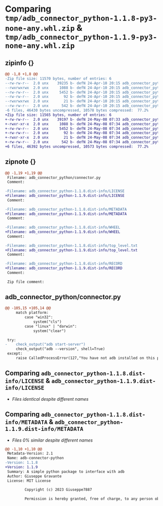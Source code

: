 # Comparing `tmp/adb_connector_python-1.1.8-py3-none-any.whl.zip` & `tmp/adb_connector_python-1.1.9-py3-none-any.whl.zip`

## zipinfo {}

```diff
@@ -1,8 +1,8 @@
-Zip file size: 11570 bytes, number of entries: 6
--rw-rw-r--  2.0 unx    39235 b- defN 24-Apr-10 20:15 adb_connector_python/connector.py
--rwxrwxrwx  2.0 unx     1088 b- defN 24-Apr-10 20:15 adb_connector_python-1.1.8.dist-info/LICENSE
--rw-rw-r--  2.0 unx     5452 b- defN 24-Apr-10 20:15 adb_connector_python-1.1.8.dist-info/METADATA
--rw-rw-r--  2.0 unx       92 b- defN 24-Apr-10 20:15 adb_connector_python-1.1.8.dist-info/WHEEL
--rwxrwxrwx  2.0 unx       21 b- defN 24-Apr-10 20:15 adb_connector_python-1.1.8.dist-info/top_level.txt
--rw-rw-r--  2.0 unx      542 b- defN 24-Apr-10 20:15 adb_connector_python-1.1.8.dist-info/RECORD
-6 files, 46430 bytes uncompressed, 10578 bytes compressed:  77.2%
+Zip file size: 11565 bytes, number of entries: 6
+-rw-rw-r--  2.0 unx    39197 b- defN 24-May-08 07:33 adb_connector_python/connector.py
+-rwxr-xr-x  2.0 unx     1088 b- defN 24-May-08 07:34 adb_connector_python-1.1.9.dist-info/LICENSE
+-rw-rw-r--  2.0 unx     5452 b- defN 24-May-08 07:34 adb_connector_python-1.1.9.dist-info/METADATA
+-rw-rw-r--  2.0 unx       92 b- defN 24-May-08 07:34 adb_connector_python-1.1.9.dist-info/WHEEL
+-rwxr-xr-x  2.0 unx       21 b- defN 24-May-08 07:34 adb_connector_python-1.1.9.dist-info/top_level.txt
+-rw-rw-r--  2.0 unx      542 b- defN 24-May-08 07:34 adb_connector_python-1.1.9.dist-info/RECORD
+6 files, 46392 bytes uncompressed, 10573 bytes compressed:  77.2%
```

## zipnote {}

```diff
@@ -1,19 +1,19 @@
 Filename: adb_connector_python/connector.py
 Comment: 
 
-Filename: adb_connector_python-1.1.8.dist-info/LICENSE
+Filename: adb_connector_python-1.1.9.dist-info/LICENSE
 Comment: 
 
-Filename: adb_connector_python-1.1.8.dist-info/METADATA
+Filename: adb_connector_python-1.1.9.dist-info/METADATA
 Comment: 
 
-Filename: adb_connector_python-1.1.8.dist-info/WHEEL
+Filename: adb_connector_python-1.1.9.dist-info/WHEEL
 Comment: 
 
-Filename: adb_connector_python-1.1.8.dist-info/top_level.txt
+Filename: adb_connector_python-1.1.9.dist-info/top_level.txt
 Comment: 
 
-Filename: adb_connector_python-1.1.8.dist-info/RECORD
+Filename: adb_connector_python-1.1.9.dist-info/RECORD
 Comment: 
 
 Zip file comment:
```

## adb_connector_python/connector.py

```diff
@@ -105,15 +105,14 @@
     match platform:
         case "win32":
             system("cls")
         case "linux" | "darwin":
             system("clear")
 
 try:
-    check_output("adb start-server")
     check_output("adb --version", shell=True)
 except:
     raise CalledProcessError(127,"You have not adb installed on this pc")
```

## Comparing `adb_connector_python-1.1.8.dist-info/LICENSE` & `adb_connector_python-1.1.9.dist-info/LICENSE`

 * *Files identical despite different names*

## Comparing `adb_connector_python-1.1.8.dist-info/METADATA` & `adb_connector_python-1.1.9.dist-info/METADATA`

 * *Files 0% similar despite different names*

```diff
@@ -1,10 +1,10 @@
 Metadata-Version: 2.1
 Name: adb-connector-python
-Version: 1.1.8
+Version: 1.1.9
 Summary: A simple python package to interface with adb
 Author: Giuseppe Gravante
 License: MIT License
         
         Copyright (c) 2023 Giuseppe7887
         
         Permission is hereby granted, free of charge, to any person obtaining a copy
```

